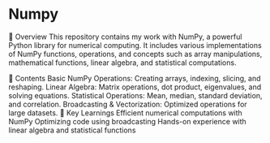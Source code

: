 # Numpy
📌 Overview
This repository contains my work with NumPy, a powerful Python library for numerical computing. It includes various implementations of NumPy functions, operations, and concepts such as array manipulations, mathematical functions, linear algebra, and statistical computations.

📂 Contents
Basic NumPy Operations: Creating arrays, indexing, slicing, and reshaping.
Linear Algebra: Matrix operations, dot product, eigenvalues, and solving equations.
Statistical Operations: Mean, median, standard deviation, and correlation.
Broadcasting & Vectorization: Optimized operations for large datasets.
📌 Key Learnings
Efficient numerical computations with NumPy
Optimizing code using broadcasting
Hands-on experience with linear algebra and statistical functions
